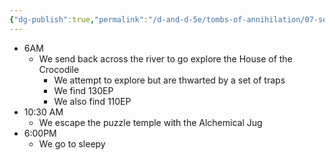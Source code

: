 ```yaml
---
{"dg-publish":true,"permalink":"/d-and-d-5e/tombs-of-annihilation/07-session-notes/session-04/y5-m3-d13/","noteIcon":"","created":"2025-08-06T20:27:43.355-05:00","updated":"2025-09-10T21:26:04.741-05:00"}
---
```


- 6AM
	- We send back across the river to go explore the House of the Crocodile
		- We attempt to explore but are thwarted by a set of traps
		- We find 130EP
		- We also find 110EP
- 10:30 AM
	- We escape the puzzle temple with the Alchemical Jug 
- 6:00PM
	- We go to sleepy